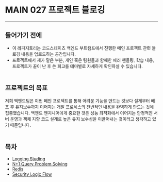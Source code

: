 # MAIN 027 프로젝트 블로깅
***
## 들어가기 전에

* 이 레파지토리는 코드스테이츠 백엔드 부트캠프에서 진행한 메인 프로젝트 관련 블로깅 내용을 업로드하는 공간입니다.
* 프로젝트에서 제가 맡은 부분, 개인 혹은 팀원들과 함께한 에러 핸들링, 학습 내용, 프로젝트가 끝이 난 후 쓴 회고를 테마별로 자세하게 확인하실 수 있습니다.
<br></br>

## 프로젝트의 목표

 저희 백엔드팀은 이번 메인 프로젝트를 통해 어려운 기능을 만드는 것보다 설계부터 배포 후 유지보수까지 이어지는 개발 프로세스의 전반적인 내용을 완벽하게 만드는 것에 집중했습니다. 백엔드 엔지니어에게 중요한 것은 성능 최적화에서 이어지는 안정적인 서버 운영과 객체 지향 코드 설계로 높은 유지 보수성을 이끌어내는 것이라고 생각하고 있기 때문입니다.
<br></br>

## 목차
* [Logging Studing](https://github.com/wonyongg/seb41_main_027_blogging/blob/main/main027%20Logging%20Studing.md)
* [N+1 Query Problem Solving](https://github.com/wonyongg/seb41_main_027_blogging/blob/main/main027%20N%2B1%20Query%20Problem%20Solving.md)
* [Redis](https://github.com/wonyongg/seb41_main_027_blogging/blob/main/main027%20Redis.md)
* [Security Logic Flow](https://github.com/wonyongg/seb41_main_027_blogging/blob/main/main027%20Security%20Logic%20Flow.md)
